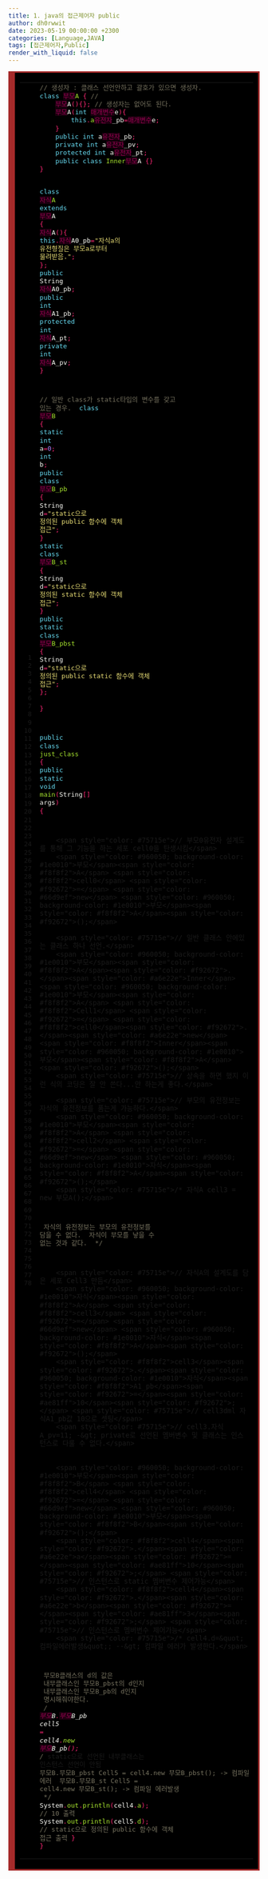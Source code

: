 ```yaml
---
title: 1. java의 접근제어자 public
author: dh0rwwit
date: 2023-05-19 00:00:00 +2300
categories: [Language,JAVA]
tags: [접근제어자,Public]
render_with_liquid: false
---
```


<!-- HTML generated using hilite.me -->
<div style="background: #272822; overflow:auto;width:auto;border:solid brown;font-size:17px;background:#000000;border-width:.2em .2em .2em .8em;padding:.2em .6em;"><table><tr><td><pre style="margin: 0; line-height: 125%"> 1
 2
 3
 4
 5
 6
 7
 8
 9
10
11
12
13
14
15
16
17
18
19
20
21
22
23
24
25
26
27
28
29
30
31
32
33
34
35
36
37
38
39
40
41
42
43
44
45
46
47
48
49
50
51
52
53
54
55
56
57
58
59
60
61
62
63
64
65
66
67
68
69
70
71
72
73
74
75
76
77
78</pre></td><td><pre style="margin: 0; line-height: 125%"><span style="color: #75715e">// 생성자 : 클래스 선언안하고 괄호가 있으면 생성자.</span>
<span style="color: #66d9ef">class</span> <span style="color: #960050; background-color: #1e0010">부모</span><span style="color: #a6e22e">A</span> <span style="color: #f92672">{</span> <span style="color: #75715e">//</span>
    <span style="color: #960050; background-color: #1e0010">부모</span><span style="color: #f8f8f2">A</span><span style="color: #f92672">(){};</span> <span style="color: #75715e">// 생성자는 없어도 된다. </span>
    <span style="color: #960050; background-color: #1e0010">부모</span><span style="color: #f8f8f2">A</span><span style="color: #f92672">(</span><span style="color: #66d9ef">int</span> <span style="color: #960050; background-color: #1e0010">매개변수</span><span style="color: #f8f8f2">e</span><span style="color: #f92672">){</span>
        <span style="color: #66d9ef">this</span><span style="color: #f92672">.</span><span style="color: #a6e22e">a</span><span style="color: #960050; background-color: #1e0010">유전자</span><span style="color: #f8f8f2">_pb</span><span style="color: #f92672">=</span><span style="color: #960050; background-color: #1e0010">매개변수</span><span style="color: #f8f8f2">e</span><span style="color: #f92672">;</span>
    <span style="color: #f92672">}</span>
    <span style="color: #66d9ef">public</span> <span style="color: #66d9ef">int</span> <span style="color: #f8f8f2">a</span><span style="color: #960050; background-color: #1e0010">유전자</span><span style="color: #f8f8f2">_pb</span><span style="color: #f92672">;</span>
    <span style="color: #66d9ef">private</span> <span style="color: #66d9ef">int</span> <span style="color: #f8f8f2">a</span><span style="color: #960050; background-color: #1e0010">유전자</span><span style="color: #f8f8f2">_pv</span><span style="color: #f92672">;</span>
    <span style="color: #66d9ef">protected</span> <span style="color: #66d9ef">int</span> <span style="color: #f8f8f2">a</span><span style="color: #960050; background-color: #1e0010">유전자</span><span style="color: #f8f8f2">_pt</span><span style="color: #f92672">;</span>
    <span style="color: #66d9ef">public</span> <span style="color: #66d9ef">class</span> <span style="color: #a6e22e">Inner</span><span style="color: #960050; background-color: #1e0010">부모</span><span style="color: #f8f8f2">A</span> <span style="color: #f92672">{}</span> 
<span style="color: #f92672">}</span>

<span style="color: #66d9ef">class</span> <span style="color: #960050; background-color: #1e0010">자식</span><span style="color: #a6e22e">A</span> <span style="color: #66d9ef">extends</span> <span style="color: #960050; background-color: #1e0010">부모</span><span style="color: #f8f8f2">A</span> <span style="color: #f92672">{</span> 
    <span style="color: #960050; background-color: #1e0010">자식</span><span style="color: #f8f8f2">A</span><span style="color: #f92672">(){</span>
        <span style="color: #66d9ef">this</span><span style="color: #f92672">.</span><span style="color: #960050; background-color: #1e0010">자식</span><span style="color: #f8f8f2">A0_pb</span><span style="color: #f92672">=</span><span style="color: #e6db74">&quot;자식a의 유전형질은 부모a로부터 물려받음.&quot;</span><span style="color: #f92672">;</span>
	<span style="color: #f92672">};</span>
    <span style="color: #66d9ef">public</span> <span style="color: #f8f8f2">String</span> <span style="color: #960050; background-color: #1e0010">자식</span><span style="color: #f8f8f2">A0_pb</span><span style="color: #f92672">;</span>
    <span style="color: #66d9ef">public</span> <span style="color: #66d9ef">int</span> <span style="color: #960050; background-color: #1e0010">자식</span><span style="color: #f8f8f2">A1_pb</span><span style="color: #f92672">;</span>
    <span style="color: #66d9ef">protected</span> <span style="color: #66d9ef">int</span> <span style="color: #960050; background-color: #1e0010">자식</span><span style="color: #f8f8f2">A_pt</span><span style="color: #f92672">;</span>
    <span style="color: #66d9ef">private</span> <span style="color: #66d9ef">int</span> <span style="color: #960050; background-color: #1e0010">자식</span><span style="color: #f8f8f2">A_pv</span><span style="color: #f92672">;</span>
<span style="color: #f92672">}</span>
	
<span style="color: #75715e">// 일반 class가 static타입의 변수를 갖고 있는 경우. </span>
<span style="color: #66d9ef">class</span> <span style="color: #960050; background-color: #1e0010">부모</span><span style="color: #a6e22e">B</span> <span style="color: #f92672">{</span>
    <span style="color: #66d9ef">static</span> <span style="color: #66d9ef">int</span> <span style="color: #f8f8f2">a</span><span style="color: #f92672">=</span><span style="color: #ae81ff">0</span><span style="color: #f92672">;</span>
    <span style="color: #66d9ef">int</span> <span style="color: #f8f8f2">b</span><span style="color: #f92672">;</span>
    <span style="color: #66d9ef">public</span> <span style="color: #66d9ef">class</span> <span style="color: #960050; background-color: #1e0010">부모</span><span style="color: #a6e22e">B_pb</span> <span style="color: #f92672">{</span>
        <span style="color: #f8f8f2">String</span> <span style="color: #f8f8f2">d</span><span style="color: #f92672">=</span><span style="color: #e6db74">&quot;static으로 정의된 public 함수에 객체 접근&quot;</span><span style="color: #f92672">;</span>
    <span style="color: #f92672">}</span>
    <span style="color: #66d9ef">static</span> <span style="color: #66d9ef">class</span> <span style="color: #960050; background-color: #1e0010">부모</span><span style="color: #a6e22e">B_st</span> <span style="color: #f92672">{</span>
        <span style="color: #f8f8f2">String</span> <span style="color: #f8f8f2">d</span><span style="color: #f92672">=</span><span style="color: #e6db74">&quot;static으로 정의된 static 함수에 객체 접근&quot;</span><span style="color: #f92672">;</span>
    <span style="color: #f92672">}</span>
    <span style="color: #66d9ef">public</span> <span style="color: #66d9ef">static</span> <span style="color: #66d9ef">class</span> <span style="color: #960050; background-color: #1e0010">부모</span><span style="color: #a6e22e">B_pbst</span> <span style="color: #f92672">{</span>
        <span style="color: #f8f8f2">String</span> <span style="color: #f8f8f2">d</span><span style="color: #f92672">=</span><span style="color: #e6db74">&quot;static으로 정의된 public static 함수에 객체 접근&quot;</span><span style="color: #f92672">;</span>
    <span style="color: #f92672">};</span>	
<span style="color: #f92672">}</span>

<span style="color: #66d9ef">public</span> <span style="color: #66d9ef">class</span> <span style="color: #a6e22e">just_class</span> <span style="color: #f92672">{</span>
    <span style="color: #66d9ef">public</span> <span style="color: #66d9ef">static</span> <span style="color: #66d9ef">void</span> <span style="color: #a6e22e">main</span><span style="color: #f92672">(</span><span style="color: #f8f8f2">String</span><span style="color: #f92672">[]</span> <span style="color: #f8f8f2">args</span><span style="color: #f92672">)</span> <span style="color: #f92672">{</span>
		
        <span style="color: #75715e">// 부모0유전자 설계도를 통해 그 기능을 하는 세포 cell0을 탄생시킴</span>
        <span style="color: #960050; background-color: #1e0010">부모</span><span style="color: #f8f8f2">A</span> <span style="color: #f8f8f2">cell0</span> <span style="color: #f92672">=</span> <span style="color: #66d9ef">new</span> <span style="color: #960050; background-color: #1e0010">부모</span><span style="color: #f8f8f2">A</span><span style="color: #f92672">();</span>

        <span style="color: #75715e">// 일반 클래스 안에있는 클래스 하나 선언.</span>
        <span style="color: #960050; background-color: #1e0010">부모</span><span style="color: #f8f8f2">A</span><span style="color: #f92672">.</span><span style="color: #a6e22e">Inner</span><span style="color: #960050; background-color: #1e0010">부모</span><span style="color: #f8f8f2">A</span> <span style="color: #f8f8f2">Cell1</span> <span style="color: #f92672">=</span> <span style="color: #f8f8f2">cell0</span><span style="color: #f92672">.</span><span style="color: #a6e22e">new</span> <span style="color: #f8f8f2">Inner</span><span style="color: #960050; background-color: #1e0010">부모</span><span style="color: #f8f8f2">A</span><span style="color: #f92672">();</span>
        <span style="color: #75715e">// 상속을 하면 했지 이런 식의 코딩은 잘 안 쓴다...안 하는게 좋다.</span>
		
        <span style="color: #75715e">// 부모의 유전정보는 자식의 유전정보를 품는게 가능하다.</span>
        <span style="color: #960050; background-color: #1e0010">부모</span><span style="color: #f8f8f2">A</span> <span style="color: #f8f8f2">cell2</span> <span style="color: #f92672">=</span> <span style="color: #66d9ef">new</span> <span style="color: #960050; background-color: #1e0010">자식</span><span style="color: #f8f8f2">A</span><span style="color: #f92672">();</span>
        <span style="color: #75715e">/* 자식A cell3 = new 부모A();</span>
<span style="color: #75715e">		자식의 유전정보는 부모의 유전정보를 담을 수 없다.</span>
<span style="color: #75715e">		자식이 부모를 낳을 수 없는 것과 같다.</span>
<span style="color: #75715e">        */</span>
		
        <span style="color: #75715e">// 자식A의 설계도를 담은 세포 Cell3 만듬</span>
        <span style="color: #960050; background-color: #1e0010">자식</span><span style="color: #f8f8f2">A</span> <span style="color: #f8f8f2">cell3</span> <span style="color: #f92672">=</span> <span style="color: #66d9ef">new</span> <span style="color: #960050; background-color: #1e0010">자식</span><span style="color: #f8f8f2">A</span><span style="color: #f92672">();</span>
        <span style="color: #f8f8f2">cell3</span><span style="color: #f92672">.</span><span style="color: #960050; background-color: #1e0010">자식</span><span style="color: #f8f8f2">A1_pb</span><span style="color: #f92672">=</span><span style="color: #ae81ff">10</span><span style="color: #f92672">;</span> <span style="color: #75715e">// cell3dml 자식A1_pb값 10으로 셋팅</span>
        <span style="color: #75715e">// cell3.자식A_pv=11; -&gt; private로 선언된 멤버변수 및 클래스는 인스턴스로 다룰 수 없다.</span>
		
		
        <span style="color: #960050; background-color: #1e0010">부모</span><span style="color: #f8f8f2">B</span> <span style="color: #f8f8f2">cell4</span> <span style="color: #f92672">=</span> <span style="color: #66d9ef">new</span> <span style="color: #960050; background-color: #1e0010">부모</span><span style="color: #f8f8f2">B</span><span style="color: #f92672">();</span>
        <span style="color: #f8f8f2">cell4</span><span style="color: #f92672">.</span><span style="color: #a6e22e">a</span><span style="color: #f92672">=</span><span style="color: #ae81ff">10</span><span style="color: #f92672">;</span> <span style="color: #75715e">// 인스턴스로 static 멤버변수 제어가능</span>
        <span style="color: #f8f8f2">cell4</span><span style="color: #f92672">.</span><span style="color: #a6e22e">b</span><span style="color: #f92672">=</span><span style="color: #ae81ff">3</span><span style="color: #f92672">;</span> <span style="color: #75715e">// 인스턴스로 멤버변수 제어가능</span>
        <span style="color: #75715e">/* cell4.d=&quot;컴파일에러발생&quot;; --&gt; 컴파일 에러가 발생한다.</span>
<span style="color: #75715e">        부모B클래스의 d의 값은 </span>
<span style="color: #75715e">        내부클래스인 부모B_pbst의 d인지 </span>
<span style="color: #75715e">        내부클래스인 부모B_pb의 d인지</span>
<span style="color: #75715e">        명시해줘야한다.</span>
<span style="color: #75715e">        */</span>
        <span style="color: #960050; background-color: #1e0010">부모</span><span style="color: #f8f8f2">B</span><span style="color: #f92672">.</span><span style="color: #960050; background-color: #1e0010">부모</span><span style="color: #f8f8f2">B_pb</span> <span style="color: #f8f8f2">cell5</span> <span style="color: #f92672">=</span> <span style="color: #f8f8f2">cell4</span><span style="color: #f92672">.</span><span style="color: #a6e22e">new</span> <span style="color: #960050; background-color: #1e0010">부모</span><span style="color: #f8f8f2">B_pb</span><span style="color: #f92672">();</span>
        <span style="color: #75715e">/* static으로 선언된 내부클래스는 인스턴스 선언이 안됨 </span>
<span style="color: #75715e">        부모B.부모B_pbst Cell5 = cell4.new 부모B_pbst(); -&gt; 컴파일 에러</span>
<span style="color: #75715e">        부모B.부모B_st Cell5 = cell4.new 부모B_st(); -&gt; 컴파일 에러발생</span>
<span style="color: #75715e">        */</span>
        <span style="color: #f8f8f2">System</span><span style="color: #f92672">.</span><span style="color: #a6e22e">out</span><span style="color: #f92672">.</span><span style="color: #a6e22e">println</span><span style="color: #f92672">(</span><span style="color: #f8f8f2">cell4</span><span style="color: #f92672">.</span><span style="color: #a6e22e">a</span><span style="color: #f92672">);</span> <span style="color: #75715e">// 10 출력</span>
        <span style="color: #f8f8f2">System</span><span style="color: #f92672">.</span><span style="color: #a6e22e">out</span><span style="color: #f92672">.</span><span style="color: #a6e22e">println</span><span style="color: #f92672">(</span><span style="color: #f8f8f2">cell5</span><span style="color: #f92672">.</span><span style="color: #a6e22e">d</span><span style="color: #f92672">);</span> <span style="color: #75715e">// static으로 정의된 public 함수에 객체 접근 출력</span>
	<span style="color: #f92672">}</span>
<span style="color: #f92672">}</span>
</pre></td></tr></table></div>


